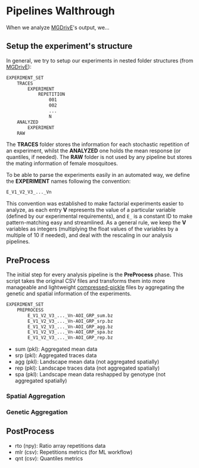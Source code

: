 # Pipelines Walthrough

When we analyze [MGDrivE](https://marshalllab.github.io/MGDrivE/)'s output, we...

##  Setup the experiment's structure

In general, we try to setup our experiments in nested folder structures (from [MGDrivE](https://marshalllab.github.io/MGDrivE/)):

```bash
EXPERIMENT_SET
    TRACES
        EXPERIMENT
            REPETITION
                001
                002
                ...
                N
    ANALYZED
        EXPERIMENT
    RAW 
```

The **TRACES** folder stores the information for each stochastic repetition of an experiment, whilst the **ANALYZED** one holds the mean response (or quantiles, if needed). The **RAW** folder is not used by any pipeline but stores the mating information of female mosquitoes.

To be able to parse the experiments easily in an automated way, we define the **EXPERIMENT** names following the convention:

```bash
E_V1_V2_V3_..._Vn
```

This convention was established to make factorial experiments easier to analyze, as each entry **V** represents the value of a particular variable (defined by our experimental requirements), and `E_` is a constant ID to make pattern-matching easy and streamlined. As a general rule, we keep the **V** variables as integers (multiplying the float values of the variables by a multiple of 10 if needed), and deal with the rescaling in our analysis pipelines.

## PreProcess

The initial step for every analysis pipeline is the **PreProcess** phase. This script takes the original CSV files and transforms them into more manageable and lightweight [compressed-pickle](https://pypi.org/project/compress-pickle/) files by aggregating the genetic and spatial information of the experiments.

```bash
EXPERIMENT_SET
    PREPROCESS
        E_V1_V2_V3_..._Vn-AOI_GRP_sum.bz
        E_V1_V2_V3_..._Vn-AOI_GRP_srp.bz
        E_V1_V2_V3_..._Vn-AOI_GRP_agg.bz
        E_V1_V2_V3_..._Vn-AOI_GRP_spa.bz
        E_V1_V2_V3_..._Vn-AOI_GRP_rep.bz
```

* sum (pkl): Aggregated mean data
* srp (pkl): Aggregated traces data
* agg (pkl): Landscape mean data (not aggregated spatially)
* rep (pkl): Landscape traces data (not aggregated spatially)
* spa (pkl): Landscape mean data reshapped by genotype (not aggregated spatially)



### Spatial Aggregation



### Genetic Aggregation





## PostProcess



* rto (npy): Ratio array repetitions data
* mlr (csv): Repetitions metrics (for ML workflow)
* qnt (csv): Quantiles metrics